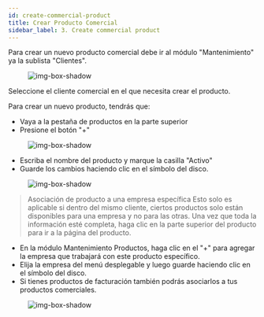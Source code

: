 ```yaml
---
id: create-commercial-product
title: Crear Producto Comercial
sidebar_label: 3. Create commercial product
---
```


Para crear un nuevo producto comercial debe ir al módulo "Mantenimiento" ya la sublista "Clientes".

<figure>

![img-box-shadow](/img/university/crm/crm-commercialproduct-V1.png)
</figure>

Seleccione el cliente comercial en el que necesita crear el producto.

Para crear un nuevo producto, tendrás que:

- Vaya a la pestaña de productos en la parte superior
- Presione el botón "+"

<figure>

![img-box-shadow](/img/university/crm/crm-commercialproduct-V2.png)
<figcaption></figcaption>
</figure>

- Escriba el nombre del producto y marque la casilla "Activo"
- Guarde los cambios haciendo clic en el símbolo del disco.

<figure>

![img-box-shadow](/img/university/crm/crm-commercialproduct-v3.png)
<figcaption></figcaption>
</figure>

> Asociación de producto a una empresa específica
> Esto solo es aplicable si dentro del mismo cliente, ciertos productos solo están disponibles para una empresa y no para las otras.
> Una vez que toda la información esté completa, haga clic en la parte superior del producto para ir a la página del producto.

- En la módulo Mantenimiento Productos, haga clic en el "+" para agregar la empresa que trabajará con este producto específico.
- Elija la empresa del menú desplegable y luego guarde haciendo clic en el símbolo del disco.
- Si tienes productos de facturación también podrás asociarlos a tus productos comerciales.

<figure>

![img-box-shadow](/img/university/crm/crm-commercialproduct-V4.png)
<figcaption></figcaption>
</figure>
